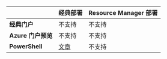 | | **经典部署** | **Resource Manager 部署**|
|-----------------------------|-------------|---------------------|
| **经典门户** | 不支持 | 不支持 |
| **Azure 门户预览** | 不支持 | 不支持 |
| **PowerShell** | [文章](/documentation/articles/expressroute-howto-coexist-classic) | 不支持 |

<!---HONumber=Mooncake_0425_2016-->
